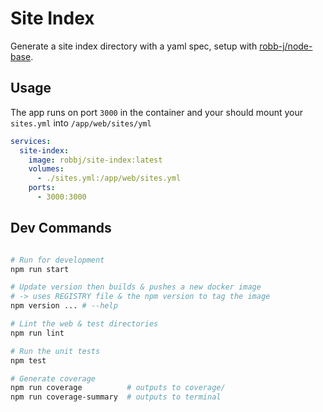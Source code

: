 # Site Index

Generate a site index directory with a yaml spec, setup with [robb-j/node-base](https://github.com/robb-j/node-base/).

## Usage

The app runs on port `3000` in the container and your should mount your `sites.yml` into `/app/web/sites/yml`

```yaml
services:
  site-index:
    image: robbj/site-index:latest
    volumes:
      - ./sites.yml:/app/web/sites.yml
    ports:
      - 3000:3000
```

## Dev Commands

```bash

# Run for development
npm run start

# Update version then builds & pushes a new docker image
# -> uses REGISTRY file & the npm version to tag the image
npm version ... # --help

# Lint the web & test directories
npm run lint

# Run the unit tests
npm test

# Generate coverage
npm run coverage          # outputs to coverage/
npm run coverage-summary  # outputs to terminal

```
